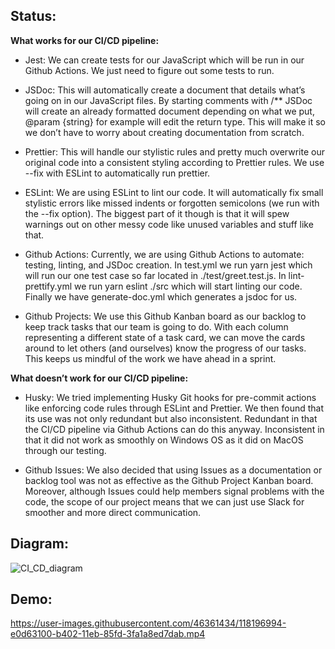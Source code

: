 ## Status:

**What works for our CI/CD pipeline:**

- Jest:
We can create tests for our JavaScript which will be run in our Github Actions. We just need to figure out some tests to run.

- JSDoc: 
This will automatically create a document that details what’s going on in our JavaScript files. By starting comments with /** JSDoc will create an already formatted document depending on what we put, 
@param {string} for example will edit the return type. This will make it so we don’t have to worry about creating documentation from scratch.

- Prettier: 
This will handle our stylistic rules and pretty much overwrite our original code into a consistent styling according to Prettier rules. We use --fix with ESLint to automatically run prettier.

- ESLint: 
We are using ESLint to lint our code. It will automatically fix small stylistic errors like missed indents or forgotten semicolons (we run with the --fix option). The biggest part of it though is that it will spew warnings out on other messy code like unused variables and stuff like that. 

- Github Actions: 
Currently, we are using Github Actions to automate: testing, linting, and JSDoc creation. In test.yml we run yarn jest which will run our one test case so far located in ./test/greet.test.js. In lint-prettify.yml we run yarn eslint ./src which will start linting our code. Finally we have generate-doc.yml which generates a jsdoc for us.

- Github Projects:
We use this Github Kanban board as our backlog to keep track tasks that our team is going to do. With each column representing a different state of a task card, we can move the cards around to let others (and ourselves) know the progress of our tasks. This keeps us mindful of the work we have ahead in a sprint. 

**What doesn’t work for our CI/CD pipeline:**

- Husky: We tried implementing Husky Git hooks for pre-commit actions like enforcing code rules through ESLint and Prettier. We then found that its use was not only redundant but also inconsistent. Redundant in that the CI/CD pipeline via Github Actions can do this anyway. Inconsistent in that it did not work as smoothly on Windows OS as it did on MacOS through our testing.

- Github Issues: We also decided that using Issues as a documentation or backlog tool was not as effective as the Github Project Kanban board. Moreover, although Issues could help members signal problems with the code, the scope of our project means that we can just use Slack for smoother and more direct communication. 


## Diagram:

![CI_CD_diagram](https://user-images.githubusercontent.com/46361434/118196974-d320ab80-b402-11eb-862d-6bfb869382ce.png)

## Demo:

https://user-images.githubusercontent.com/46361434/118196994-e0d63100-b402-11eb-85fd-3fa1a8ed7dab.mp4


